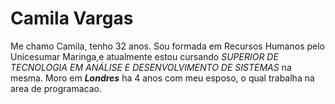 # Camila Vargas
Me chamo Camila, tenho 32 anos.
Sou formada em Recursos Humanos pelo Unicesumar Maringa,e atualmente estou cursando *SUPERIOR DE TECNOLOGIA EM ANÁLISE E DESENVOLVIMENTO DE SISTEMAS* na mesma.
Moro em ***Londres***  ha 4 anos com meu esposo, o qual trabalha na area de programacao.

